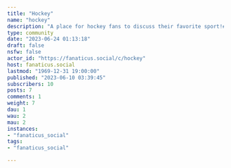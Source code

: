 ```yaml
---
title: "Hockey" 
name: "hockey"
description: "A place for hockey fans to discuss their favorite sport!# Looking for mods!"
type: community
date: "2023-06-24 01:13:18"
draft: false
nsfw: false
actor_id: "https://fanaticus.social/c/hockey"
host: fanaticus.social
lastmod: "1969-12-31 19:00:00"
published: "2023-06-10 03:39:45"
subscribers: 10
posts: 7
comments: 1
weight: 7
dau: 1
wau: 2
mau: 2
instances:
- "fanaticus_social"
tags: 
- "fanaticus_social"

---
```


